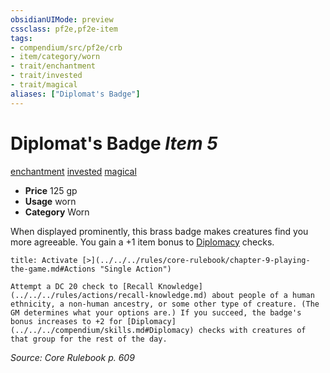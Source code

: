 ```yaml
---
obsidianUIMode: preview
cssclass: pf2e,pf2e-item
tags:
- compendium/src/pf2e/crb
- item/category/worn
- trait/enchantment
- trait/invested
- trait/magical
aliases: ["Diplomat's Badge"]
---
```

# Diplomat's Badge *Item 5*  
[enchantment](../../../Rules/traits/enchantment.md)  [invested](../../../Rules/traits/invested.md)  [magical](../../../Rules/traits/magical.md)  

- **Price** 125 gp
- **Usage** worn
- **Category** Worn

When displayed prominently, this brass badge makes creatures find you more agreeable. You gain a +1 item bonus to [Diplomacy](../../skills.md#Diplomacy) checks.

```ad-embed-ability
title: Activate [>](../../../rules/core-rulebook/chapter-9-playing-the-game.md#Actions "Single Action")

Attempt a DC 20 check to [Recall Knowledge](../../../rules/actions/recall-knowledge.md) about people of a human ethnicity, a non-human ancestry, or some other type of creature. (The GM determines what your options are.) If you succeed, the badge's bonus increases to +2 for [Diplomacy](../../../compendium/skills.md#Diplomacy) checks with creatures of that group for the rest of the day.
```

*Source: Core Rulebook p. 609*
